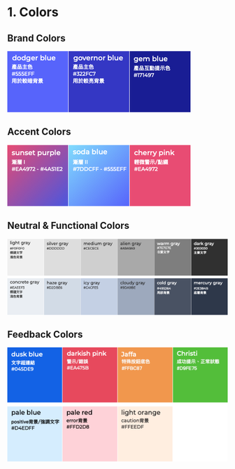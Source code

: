# 1. Colors

## Brand Colors

![Brand Colors](../.gitbook/assets/image.png)

## Accent Colors

![Accent Colors](../.gitbook/assets/image%20%282%29.png)

## Neutral & Functional Colors

![Neutral &amp; Functional Colors](../.gitbook/assets/image%20%283%29.png)

## Feedback Colors

![Feedback Colors](../.gitbook/assets/image%20%281%29.png)






